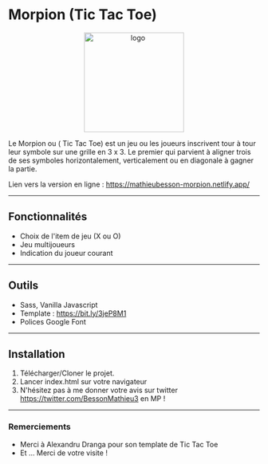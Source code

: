 # Morpion (Tic Tac Toe)

<p align="center">
    <img src="https://mathieubesson-morpion.netlify.app/img/logo.png" alt="logo" width="200" height="200">
</p>

Le Morpion ou ( Tic Tac Toe) est un jeu ou les joueurs inscrivent tour à tour leur symbole sur une grille en 3 x 3. Le premier qui parvient à aligner trois de ses symboles horizontalement, verticalement ou en diagonale à gagner la partie.

Lien vers la version en ligne : https://mathieubesson-morpion.netlify.app/ 

---

## Fonctionnalités

* Choix de l'item de jeu (X ou O)
* Jeu multijoueurs
* Indication du joueur courant

---

## Outils

* Sass, Vanilla Javascript 
* Template : https://bit.ly/3jeP8M1
* Polices Google Font

---

## Installation

1. Télécharger/Cloner le projet.
2. Lancer index.html sur votre navigateur
3. N'hésitez pas à me donner votre avis sur twitter https://twitter.com/BessonMathieu3 en MP !

---

### Remerciements

* Merci à Alexandru Dranga pour son template de Tic Tac Toe
* Et ... Merci de votre visite !
